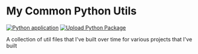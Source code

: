 # My Common Python Utils

[![Python application](https://github.com/droneshire/my-py-utils/actions/workflows/python-app.yml/badge.svg)](https://github.com/droneshire/my-py-utils/actions/workflows/python-app.yml)
[![Upload Python Package](https://github.com/droneshire/my-py-utils/actions/workflows/python-publish.yml/badge.svg)](https://github.com/droneshire/my-py-utils/actions/workflows/python-publish.yml)

A collection of util files that I've built over time for various projects that I've built
